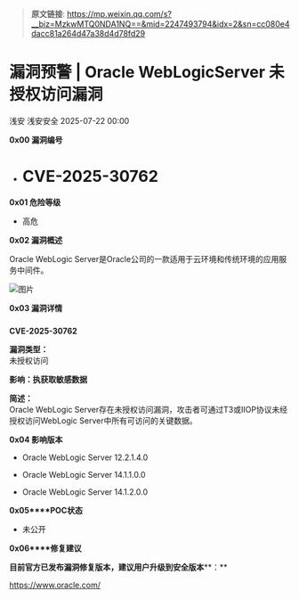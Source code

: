 > **原文链接**: https://mp.weixin.qq.com/s?__biz=MzkwMTQ0NDA1NQ==&mid=2247493794&idx=2&sn=cc080e4dacc81a264d47a38d4d78fd29

#  漏洞预警 | Oracle WebLogicServer 未授权访问漏洞  
浅安  浅安安全   2025-07-22 00:00  
  
**0x00 漏洞编号**  
- # CVE-2025-30762  
  
**0x01 危险等级**  
- 高危  
  
**0x02 漏洞概述**  
  
Oracle WebLogic Server是Oracle公司的一款适用于云环境和传统环境的应用服务中间件。  
  
![图片](https://mmbiz.qpic.cn/sz_mmbiz_png/7stTqD182SXGeXxwZWa5qFMCQJia1eNoCUGIPsYg3TdZnVPXrnxD5X8IMVxMFcR7jZQbNYDhvEicqVicib00xgojTg/640?wx_fmt=png&from=appmsg&tp=webp&wxfrom=5&wx_lazy=1 "")  
  
**0x03 漏洞详情**  
###   
  
**CVE-2025-30762**  
  
**漏洞类型：**  
未授权访问  
  
  
**影响：执获取敏感数据**  
  
**简述：**  
Oracle WebLogic Server存在未授权访问漏洞，攻击者可通过T3或IIOP协议未经授权访问WebLogic Server中所有可访问的关键数据。  
  
**0x04 影响版本**  
- Oracle WebLogic Server 12.2.1.4.0  
  
- Oracle WebLogic Server 14.1.1.0.0  
  
- Oracle WebLogic Server 14.1.2.0.0  
  
**0x05****POC状态**  
- 未公开  
  
**0x06****修复建议**  
  
**目前官方已发布漏洞修复版本，建议用户升级到安全版本****：**  
  
https://www.oracle.com/  
  
  
  
